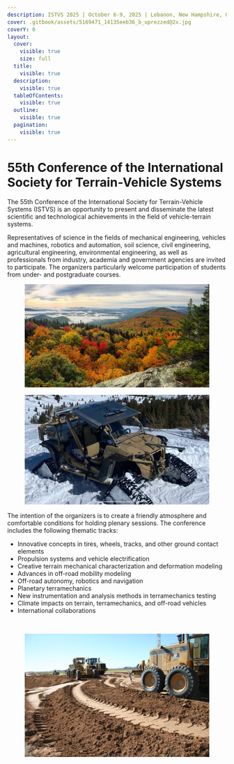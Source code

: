 ```yaml
---
description: ISTVS 2025 | October 6-9, 2025 | Lebanon, New Hampshire, USA
cover: .gitbook/assets/5169471_14135eeb36_b_uprezzed@2x.jpg
coverY: 0
layout:
  cover:
    visible: true
    size: full
  title:
    visible: true
  description:
    visible: true
  tableOfContents:
    visible: true
  outline:
    visible: true
  pagination:
    visible: true
---
```


# 55th Conference of the International Society for Terrain-Vehicle Systems

The 55th Conference of the International Society for Terrain-Vehicle Systems (ISTVS) is an opportunity to present and disseminate the latest scientific and technological achievements in the field of vehicle-terrain systems.

Representatives of science in the fields of mechanical engineering, vehicles and machines, robotics and automation, soil science, civil engineering, agricultural engineering, environmental engineering, as well as professionals from industry, academia and government agencies are invited to participate. The organizers particularly welcome participation of students from under- and postgraduate courses.

<div align="left"><figure><img src=".gitbook/assets/NH_FallFoliage.jpg" alt=""><figcaption></figcaption></figure></div>

<div align="center"><figure><img src=".gitbook/assets/MRZR_Snow.jpg" alt=""><figcaption></figcaption></figure></div>

The intention of the organizers is to create a friendly atmosphere and comfortable conditions for holding plenary sessions. The conference includes the following thematic tracks:

* Innovative concepts in tires, wheels, tracks, and other ground contact elements&#x20;
* Propulsion systems and vehicle electrification
* Creative terrain mechanical characterization and deformation modeling
* Advances in off-road mobility modeling
* Off-road autonomy, robotics and navigation
* Planetary terramechanics
* New instrumentation and analysis methods in terramechanics testing
* Climate impacts on terrain, terramechanics, and off-road vehicles
* International collaborations

<div><figure><img src=".gitbook/assets/JLTV.jpg" alt=""><figcaption></figcaption></figure> <figure><img src=".gitbook/assets/7072072819_6963377928_k.jpg" alt=""><figcaption></figcaption></figure></div>
